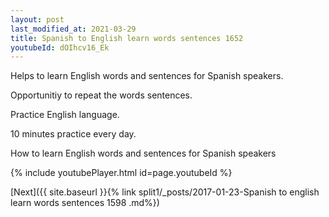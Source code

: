 ```yaml
---
layout: post
last_modified_at: 2021-03-29
title: Spanish to English learn words sentences 1652 
youtubeId: dOIhcv16_Ek
---
```

 
 
Helps to learn English words and sentences for Spanish speakers.

Opportunitiy to repeat the words sentences. 

Practice English language. 
 
10 minutes practice every day. 
 
How to learn English words and sentences for Spanish speakers 
 
{% include youtubePlayer.html id=page.youtubeId %}
 
 
[Next]({{ site.baseurl }}{% link  split1/_posts/2017-01-23-Spanish to english learn words sentences 1598 .md%})
 
